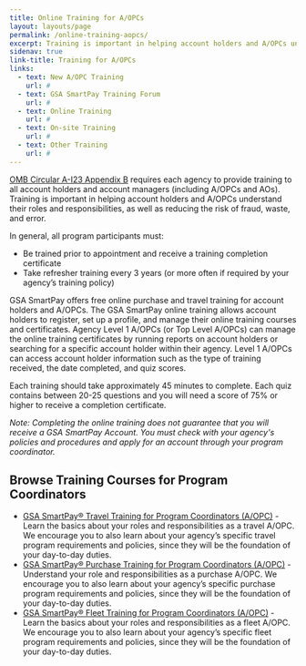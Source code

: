 ```yaml
---
title: Online Training for A/OPCs
layout: layouts/page
permalink: /online-training-aopcs/
excerpt: Training is important in helping account holders and A/OPCs understand their roles and responsibilities, as well as reducing the risk of fraud, waste, and error.
sidenav: true
link-title: Training for A/OPCs
links:
  - text: New A/OPC Training
    url: #
  - text: GSA SmartPay Training Forum
    url: #
  - text: Online Training
    url: #    
  - text: On-site Training
    url: #
  - text: Other Training
    url: #
---
```


[OMB Circular A-I23 Appendix B](https://www.whitehouse.gov/sites/whitehouse.gov/files/omb/circulars/A123/a123_appendix_b.pdf) requires each agency to provide training to all account holders and account managers (including A/OPCs and AOs). Training is important in helping account holders and A/OPCs understand their roles and responsibilities, as well as reducing the risk of fraud, waste, and error.
   
In general, all program participants must:

- Be trained prior to appointment and receive a training completion certificate
- Take refresher training every 3 years (or more often if required by your agency’s training policy)

GSA SmartPay offers free online purchase and travel training for account holders and A/OPCs.  The GSA SmartPay online training allows account holders to register, set up a profile, and manage their online training courses and certificates.  Agency Level 1 A/OPCs (or Top Level A/OPCs) can manage the online training certificates by running reports on account holders or searching for a specific account holder within their agency. Level 1 A/OPCs can access account holder information such as the type of training received, the date completed, and quiz scores.

Each training should take approximately 45 minutes to complete.  Each quiz contains between 20-25 questions and you will need a score of 75% or higher to receive a completion certificate.

_Note: Completing the online training does not guarantee that you will receive a GSA SmartPay Account. You must check with your agency's policies and procedures and apply for an account through your program coordinator._ 

## Browse Training Courses for Program Coordinators

- [GSA SmartPay® Travel Training for Program Coordinators (A/OPC)](https://training.smartpay.gsa.gov/gsa-smartpay-travel-training-program-coordinators-aopcs-0) - Learn the basics about your roles and responsibilities as a travel A/OPC.  We encourage you to also learn about your agency’s specific travel program requirements and policies, since they will be the foundation of your day-to-day duties.
- [GSA SmartPay® Purchase Training for Program Coordinators (A/OPC)](https://training.smartpay.gsa.gov/gsa-smartpay-purchase-training-program-coordinators-aopcs) - Understand your role and responsibilities as a purchase A/OPC. We encourage you to also learn about your agency’s specific purchase program requirements and policies, since they will be the foundation of your day-to-day duties.
- [GSA SmartPay® Fleet Training for Program Coordinators (A/OPC)](https://training.smartpay.gsa.gov/gsa-smartpay-fleet-training-program-coordinators-aopcs) - Learn the basics about your roles and responsibilities as a fleet A/OPC. We encourage you to also learn about your agency’s specific fleet program requirements and policies, since they will be the foundation of your day-to-day duties.